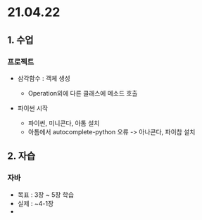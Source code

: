 # 21.04.22

## 1. 수업
### 프로젝트
* 삼각함수 : 객체 생성
  * Operation외에 다른 클래스에 메소드 호출

* 파이썬 시작
  * 파이썬, 미니콘다, 아톰 설치
  * 아톰에서 autocomplete-python 오류 -> 아나콘다, 파이참 설치
  

## 2. 자습
### 자바
* 목표 : 3장 ~ 5장 학습
* 실제 : ~4-1장
* 
